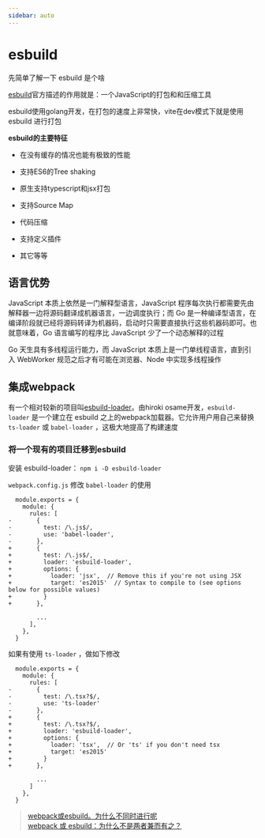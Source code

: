 ```yaml
---
sidebar: auto
---
```


# esbuild

先简单了解一下 esbuild 是个啥 

[esbuild](https://www.breword.com/evanw-esbuild/)官方描述的作用就是：一个JavaScript的打包和和压缩工具

esbuild使用golang开发，在打包的速度上非常快，vite在dev模式下就是使用 esbuild 进行打包

**esbuild的主要特征**

- 在没有缓存的情况也能有极致的性能

- 支持ES6的Tree shaking

- 原生支持typescript和jsx打包

- 支持Source Map

- 代码压缩

- 支持定义插件

- 其它等等

## 语言优势

JavaScript 本质上依然是一门解释型语言，JavaScript 程序每次执行都需要先由解释器一边将源码翻译成机器语言，一边调度执行；而 Go 是一种编译型语言，在编译阶段就已经将源码转译为机器码，启动时只需要直接执行这些机器码即可。也就意味着，Go 语言编写的程序比 JavaScript 少了一个动态解释的过程

Go 天生具有多线程运行能力，而 JavaScript 本质上是一门单线程语言，直到引入 WebWorker 规范之后才有可能在浏览器、Node 中实现多线程操作

## 集成webpack

有一个相对较新的项目叫[esbuild-loader](https://github.com/privatenumber/esbuild-loader)。由hiroki osame开发，`esbuild-loader` 是一个建立在 esbuild 之上的webpack加载器。它允许用户用自己来替换 `ts-loader` 或 `babel-loader` ，这极大地提高了构建速度

### 将一个现有的项目迁移到esbuild

安装 esbuild-loader： `npm i -D esbuild-loader`

`webpack.config.js` 修改 `babel-loader` 的使用

```
  module.exports = {
    module: {
      rules: [
-       {
-         test: /\.js$/,
-         use: 'babel-loader',
-       },
+       {
+         test: /\.js$/,
+         loader: 'esbuild-loader',
+         options: {
+           loader: 'jsx',  // Remove this if you're not using JSX
+           target: 'es2015'  // Syntax to compile to (see options below for possible values)
+         }
+       },

        ...
      ],
    },
  }

```

如果有使用 `ts-loader` ，做如下修改

```
  module.exports = {
    module: {
      rules: [
-       {
-         test: /\.tsx?$/,
-         use: 'ts-loader'
-       },
+       {
+         test: /\.tsx?$/,
+         loader: 'esbuild-loader',
+         options: {
+           loader: 'tsx',  // Or 'ts' if you don't need tsx
+           target: 'es2015'
+         }
+       },

        ...
      ]
    },
  }

```

> [webpack或esbuild。为什么不同时进行呢](https://juejin.cn/post/6977183266986000414)  
> [webpack 或 esbuild：为什么不是两者兼而有之？](https://xie.infoq.cn/article/d9c4ca69e0de8fecf176dfd20)
